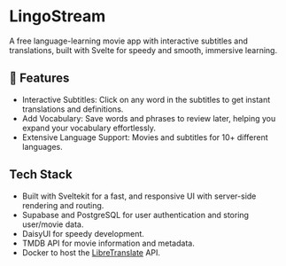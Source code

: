 # LingoStream
A free language-learning movie app with interactive subtitles and translations, built with Svelte for speedy and smooth, immersive learning.

## 🚀 Features
- Interactive Subtitles: Click on any word in the subtitles to get instant translations and definitions.
- Add Vocabulary: Save words and phrases to review later, helping you expand your vocabulary effortlessly.
- Extensive Language Support: Movies and subtitles for 10+ different languages.

## Tech Stack
- Built with Sveltekit for a fast, and responsive UI with server-side rendering and routing.
- Supabase and PostgreSQL for user authentication and storing user/movie data.
- DaisyUI for speedy development.
- TMDB API for movie information and metadata.
- Docker to host the [LibreTranslate](https://libretranslate.com/) API.
